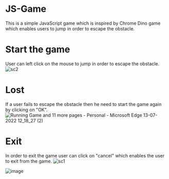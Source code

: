 # JS-Game
This is a simple JavaScript game which is inspired by Chrome Dino game which enables users to jump in order to escape the obstacle.
# Start the game
User can left click on the mouse to jump in order to escape the obstacle.
![sc2](https://user-images.githubusercontent.com/85068589/178669440-cb19da2d-34e0-4646-8098-36703c3c30dd.png)
# Lost
If a user fails to escape the obstacle then he need to start the game again by clicking on "OK".
![Running Game and 11 more pages - Personal - Microsoft​ Edge 13-07-2022 12_18_27 (2)](https://user-images.githubusercontent.com/85068589/178669378-c468b2e4-4978-455f-9a61-e3ca21a6bf41.png)
# Exit
In order to exit the game user can click on "cancel" which enables the user to exit from the game.
![sc1](https://user-images.githubusercontent.com/85068589/178669431-c1982deb-cc57-4f62-88a3-f5b5e189934c.png)

![image](https://user-images.githubusercontent.com/85068589/178672433-e9076e8f-c5de-4676-aa2e-5428be37fa28.png)
